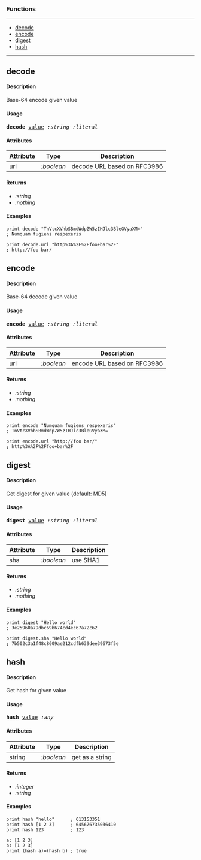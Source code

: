### Functions

---

<!--ts-->
   * [decode](#decode)
   * [encode](#encode)
   * [digest](#digest)
   * [hash](#hash)
<!--te-->

---


## decode

#### Description

Base-64 encode given value

#### Usage

<pre>
<b>decode</b> <ins>value</ins> <i>:string</i> <i>:literal</i>
</pre>
#### Attributes

|Attribute|Type|Description|
|---|---|---|
|url|<i>:boolean</i>|decode URL based on RFC3986|

#### Returns

- *:string*
- *:nothing*

#### Examples

```red
print decode "TnVtcXVhbSBmdWdpZW5zIHJlc3BleGVyaXM="
; Numquam fugiens respexeris

print decode.url "http%3A%2F%2Ffoo+bar%2F"
; http://foo bar/
```

## encode

#### Description

Base-64 decode given value

#### Usage

<pre>
<b>encode</b> <ins>value</ins> <i>:string</i> <i>:literal</i>
</pre>
#### Attributes

|Attribute|Type|Description|
|---|---|---|
|url|<i>:boolean</i>|encode URL based on RFC3986|

#### Returns

- *:string*
- *:nothing*

#### Examples

```red
print encode "Numquam fugiens respexeris"
; TnVtcXVhbSBmdWdpZW5zIHJlc3BleGVyaXM=

print encode.url "http://foo bar/"
; http%3A%2F%2Ffoo+bar%2F
```

## digest

#### Description

Get digest for given value (default: MD5)

#### Usage

<pre>
<b>digest</b> <ins>value</ins> <i>:string</i> <i>:literal</i>
</pre>
#### Attributes

|Attribute|Type|Description|
|---|---|---|
|sha|<i>:boolean</i>|use SHA1|

#### Returns

- *:string*
- *:nothing*

#### Examples

```red
print digest "Hello world"
; 3e25960a79dbc69b674cd4ec67a72c62

print digest.sha "Hello world"
; 7b502c3a1f48c8609ae212cdfb639dee39673f5e
```

## hash

#### Description

Get hash for given value

#### Usage

<pre>
<b>hash</b> <ins>value</ins> <i>:any</i>
</pre>
#### Attributes

|Attribute|Type|Description|
|---|---|---|
|string|<i>:boolean</i>|get as a string|

#### Returns

- *:integer*
- *:string*

#### Examples

```red
print hash "hello"      ; 613153351
print hash [1 2 3]      ; 645676735036410
print hash 123          ; 123

a: [1 2 3]
b: [1 2 3]
print (hash a)=(hash b) ; true
```